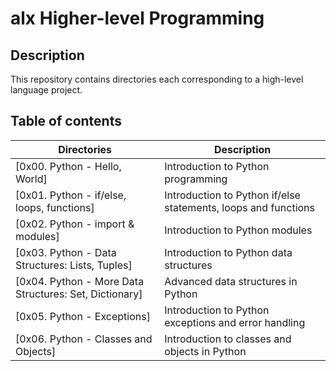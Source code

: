 # alx Higher-level Programming

## Description

This repository contains directories each corresponding to a high-level language project.

## Table of contents
Directories | Description
----------- | -----------
[0x00. Python - Hello, World] | Introduction to Python programming
[0x01. Python - if/else, loops, functions] | Introduction to Python if/else statements, loops and functions
[0x02. Python - import & modules] | Introduction to Python modules
[0x03. Python - Data Structures: Lists, Tuples] | Introduction to Python data structures
[0x04. Python - More Data Structures: Set, Dictionary] | Advanced data structures in Python
[0x05. Python - Exceptions] | Introduction to Python exceptions and error handling
[0x06. Python - Classes and Objects] | Introduction to classes and objects in Python
